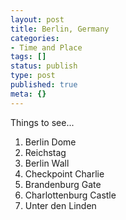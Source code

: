 ```yaml
---
layout: post
title: Berlin, Germany
categories:
- Time and Place
tags: []
status: publish
type: post
published: true
meta: {}
---
```

Things to see...

1. Berlin Dome
2. Reichstag
3. Berlin Wall
4. Checkpoint Charlie
5. Brandenburg Gate
6. Charlottenburg Castle
7. Unter den Linden
